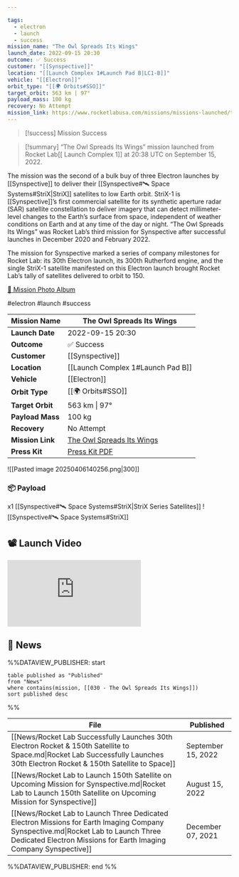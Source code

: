 ```yaml
---

tags:
  - electron
  - launch
  - success
mission_name: "The Owl Spreads Its Wings"
launch_date: 2022-09-15 20:30
outcome: ✅ Success
customer: "[[Synspective]]"
location: "[[Launch Complex 1#Launch Pad B|LC1-B]]"
vehicle: "[[Electron]]"
orbit_type: "[[🌍 Orbits#SSO]]"
target_orbit: 563 km | 97°
payload_mass: 100 kg
recovery: No Attempt
mission_link: https://www.rocketlabusa.com/missions/missions-launched/the-owl-spreads-its-wings/
---
```


>[!success] Mission Success

>[!summary]
“The Owl Spreads Its Wings” mission launched from Rocket Lab[[ Launch Complex 1]] at 20:38 UTC on September 15, 2022.
>
The mission was the second of a bulk buy of three Electron launches by [[Synspective]] to deliver their [[Synspective#🛰️ Space Systems#StriX|StriX]] satellites to low Earth orbit. StriX-1 is [[Synspective]]’s first commercial satellite for its synthetic aperture radar (SAR) satellite constellation to deliver imagery that can detect millimeter-level changes to the Earth’s surface from space, independent of weather conditions on Earth and at any time of the day or night. “The Owl Spreads Its Wings” was Rocket Lab’s third mission for Synspective after successful launches in December 2020 and February 2022.
>
The mission for Synspective marked a series of company milestones for Rocket Lab: its 30th Electron launch, its 300th Rutherford engine, and the single StriX-1 satellite manifested on this Electron launch brought Rocket Lab’s tally of satellites delivered to orbit to 150.
>
[📸 Mission Photo Album](https://www.flickr.com/photos/rocketlab/albums/72177720302130207/)


#electron #launch #success

| **Mission Name** | The Owl Spreads Its Wings                                                                                       |
| ---------------- | --------------------------------------------------------------------------------------------------------------- |
| **Launch Date**  | 2022-09-15 20:30                                                                                                |
| **Outcome**      | ✅ Success                                                                                                       |
| **Customer**     | [[Synspective]]                                                                                                 |
| **Location**     | [[Launch Complex 1#Launch Pad B]]                                                                               |
| **Vehicle**      | [[Electron]]                                                                                                    |
| **Orbit Type**   | [[🌍 Orbits#SSO]]                                                                                               |
| **Target Orbit** | 563 km &#124; 97°                                                                                               |
| **Payload Mass** | 100 kg                                                                                                          |
| **Recovery**     | No Attempt                                                                                                      |
| **Mission Link** | [The Owl Spreads Its Wings](https://www.rocketlabusa.com/missions/missions-launched/the-owl-spreads-its-wings/) |
| **Press Kit**    | [Press Kit PDF](https://rocketlabcorp.com/assets/Uploads/FINAL-F30-The-Owl-Spreads-Its-Wings-Press-Kit.pdf)     |


![[Pasted image 20250406140256.png|300]]

### 📦 Payload

x1 [[Synspective#🛰️ Space Systems#StriX|StriX Series Satellites]] ![[Synspective#🛰️ Space Systems#StriX]]

## 📽️ Launch Video

<div class="responsive-video">
<iframe src="https://www.youtube.com/embed/I9aYHnHaFAk" title="Rocket Lab&#39;s Electron - The Owl Spreads Its Wings Mission" frameborder="0" allow="accelerometer; autoplay; clipboard-write; encrypted-media; gyroscope; picture-in-picture; web-share" referrerpolicy="strict-origin-when-cross-origin" allowfullscreen></iframe>     
</div>

## 📰 News
%%DATAVIEW_PUBLISHER: start
```
table published as "Published"
from "News"
where contains(mission, [[030 - The Owl Spreads Its Wings]])
sort published desc
```
%%

| File                                                                                                                                                                                                   | Published          |
| ------------------------------------------------------------------------------------------------------------------------------------------------------------------------------------------------------ | ------------------ |
| [[News/Rocket Lab Successfully Launches 30th Electron Rocket & 150th Satellite to Space.md\|Rocket Lab Successfully Launches 30th Electron Rocket & 150th Satellite to Space]]                         | September 15, 2022 |
| [[News/Rocket Lab to Launch 150th Satellite on Upcoming Mission for Synspective.md\|Rocket Lab to Launch 150th Satellite on Upcoming Mission for Synspective]]                                         | August 15, 2022    |
| [[News/Rocket Lab to Launch Three Dedicated Electron Missions for Earth Imaging Company Synspective.md\|Rocket Lab to Launch Three Dedicated Electron Missions for Earth Imaging Company Synspective]] | December 07, 2021  |

%%DATAVIEW_PUBLISHER: end %%